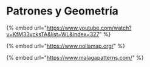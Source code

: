 # Patrones y Geometría

{% embed url="https://www.youtube.com/watch?v=KfM33vcksTA&list=WL&index=327" %}

{% embed url="https://www.nollamap.org/" %}

{% embed url="https://www.malagapatterns.com/" %}
